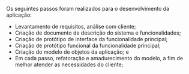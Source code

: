 Os seguintes passos foram realizados para o desenvolvimento da aplicação:
* Levantamento de requisitos, análise com cliente;
* Criação de documento de descrição do sistema e funcionalidades;
* Criação de protótipo de interface da funcionalidade principal;
* Criação de protótipo funcional da funcionalidade principal;
* Criação do modelo de objetos da aplicação; e
* Em cada passo, refatoração e amadurecimento do modelo, a fim de melhor atender as necessidades do cliente;

